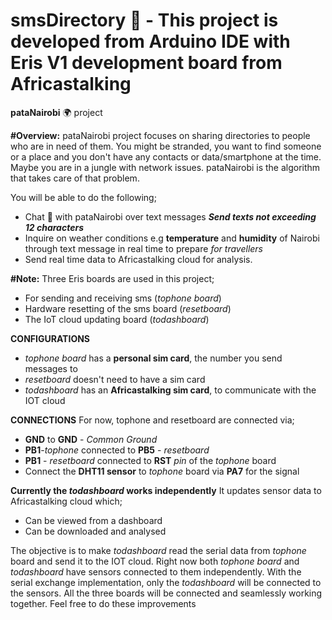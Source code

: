# smsDirectory :compass: - This project is developed from Arduino IDE with Eris V1 development board from Africastalking
__pataNairobi__ :earth_africa: project

__#Overview:__
pataNairobi project focuses on sharing directories to people who are in need of them.
You might be stranded, you want to find someone or a place and you don't have any contacts or data/smartphone at the time. 
Maybe you are in a jungle with network issues. pataNairobi is the algorithm that takes care of that problem.

You will be able to do the following; 
* Chat :speech_balloon: with pataNairobi over text messages __*Send texts not exceeding 12 characters*__ 
* Inquire on weather conditions e.g __temperature__ and __humidity__ of Nairobi through text message in real time to prepare _for travellers_ 
* Send real time data to Africastalking cloud for analysis.

__#Note:__
Three Eris boards are used in this project; 
* For sending and receiving sms (_tophone board_) 
* Hardware resetting of the sms board (_resetboard_) 
* The IoT cloud updating board (_todashboard_)

__CONFIGURATIONS__
* _tophone board_ has a __personal sim card__, the number you send messages to
* _resetboard_ doesn't need to have a sim card
* _todashboard_ has an __Africastalking sim card__, to communicate with the IOT cloud

__CONNECTIONS__
For now, tophone and resetboard are connected via;
* __GND__ to __GND__ - _Common Ground_
* __PB1__-_tophone_ connected to __PB5__ - _resetboard_
* __PB1__ - _resetboard_ connected to __RST__ _pin_ of the _tophone_ board 
* Connect the __DHT11 sensor__ to _tophone_ board via __PA7__ for the signal

__Currently the _todashboard_ works independently__
It updates sensor data to Africastalking cloud which;
* Can be viewed from a dashboard
* Can be downloaded and analysed

The objective is to make _todashboard_ read the serial data from _tophone_ board and send it to the IOT cloud.
Right now both _tophone board_ and _todashboard_ have sensors connected to them independently. 
With the serial exchange implementation, only the _todashboard_ will be connected to the sensors.
All the three boards will be connected and seamlessly working together. Feel free to do these improvements



